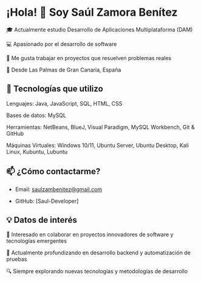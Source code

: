 # ¡Hola! 👋 Soy Saúl Zamora Benítez

🎓 Actualmente estudio Desarrollo de Aplicaciones Multiplataforma (DAM)

💻 Apasionado por el desarrollo de software

🚀 Me gusta trabajar en proyectos que resuelven problemas reales

📍 Desde Las Palmas de Gran Canaria, España 

## 🧰 Tecnologías que utilizo
Lenguajes: Java, JavaScript, SQL, HTML, CSS

Bases de datos: MySQL

Herramientas: NetBeans, BlueJ, Visual Paradigm, MySQL Workbench, Git & GitHub

Máquinas Virtuales: Windows 10/11, Ubuntu Server, Ubuntu Desktop, Kali Linux, Kubuntu, Lubuntu


## 📫 ¿Cómo contactarme?
- Email: saulzambenitez@gmail.com
  
- GitHub: [Saul-Developer]

## 💡 Datos de interés
💼 Interesado en colaborar en proyectos innovadores de software y tecnologías emergentes

🌱 Actualmente profundizando en desarrollo backend y automatización de pruebas

🔍 Siempre explorando nuevas tecnologías y metodologías de desarrollo
